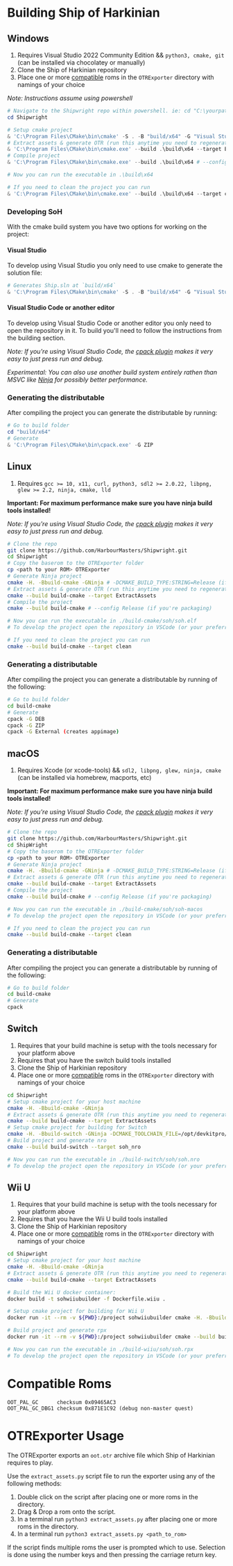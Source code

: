 # Building Ship of Harkinian

## Windows

1. Requires Visual Studio 2022 Community Edition && `python3, cmake, git` (can be installed via chocolatey or manually)
2. Clone the Ship of Harkinian repository
3. Place one or more [compatible](#compatible-roms) roms in the `OTRExporter` directory with namings of your choice

_Note: Instructions assume using powershell_
```powershell
# Navigate to the Shipwright repo within powershell. ie: cd "C:\yourpath\Shipwright"
cd Shipwright

# Setup cmake project
& 'C:\Program Files\CMake\bin\cmake' -S . -B "build/x64" -G "Visual Studio 17 2022" -T v142 -A x64 # -DCMAKE_BUILD_TYPE:STRING=Release (if you're packaging)
# Extract assets & generate OTR (run this anytime you need to regenerate OTR)
& 'C:\Program Files\CMake\bin\cmake.exe' --build .\build\x64 --target ExtractAssets # --config Release (if you're packaging)
# Compile project
& 'C:\Program Files\CMake\bin\cmake.exe' --build .\build\x64 # --config Release (if you're packaging)

# Now you can run the executable in .\build\x64

# If you need to clean the project you can run
& 'C:\Program Files\CMake\bin\cmake.exe' --build .\build\x64 --target clean
```

### Developing SoH
With the cmake build system you have two options for working on the project:

#### Visual Studio
To develop using Visual Studio you only need to use cmake to generate the solution file:
```powershell
# Generates Ship.sln at `build/x64`
& 'C:\Program Files\CMake\bin\cmake' -S . -B "build/x64" -G "Visual Studio 17 2022" -T v142 -A x64
```

#### Visual Studio Code or another editor
To develop using Visual Studio Code or another editor you only need to open the repository in it.
To build you'll need to follow the instructions from the building section.

_Note: If you're using Visual Studio Code, the [cpack plugin](https://marketplace.visualstudio.com/items?itemName=ms-vscode.cmake-tools) makes it very easy to just press run and debug._

_Experimental: You can also use another build system entirely rathen than MSVC like [Ninja](https://ninja-build.org/) for possibly better performance._


### Generating the distributable
After compiling the project you can generate the distributable by running:
```powershell
# Go to build folder
cd "build/x64"
# Generate
& 'C:\Program Files\CMake\bin\cpack.exe' -G ZIP
```

## Linux
1. Requires `gcc >= 10, x11, curl, python3, sdl2 >= 2.0.22, libpng, glew >= 2.2, ninja, cmake, lld`

**Important: For maximum performance make sure you have ninja build tools installed!**

_Note: If you're using Visual Studio Code, the [cpack plugin](https://marketplace.visualstudio.com/items?itemName=ms-vscode.cmake-tools) makes it very easy to just press run and debug._

```bash
# Clone the repo
git clone https://github.com/HarbourMasters/Shipwright.git
cd Shipwright
# Copy the baserom to the OTRExporter folder
cp <path to your ROM> OTRExporter
# Generate Ninja project
cmake -H. -Bbuild-cmake -GNinja # -DCMAKE_BUILD_TYPE:STRING=Release (if you're packaging)
# Extract assets & generate OTR (run this anytime you need to regenerate OTR)
cmake --build build-cmake --target ExtractAssets
# Compile the project
cmake --build build-cmake # --config Release (if you're packaging)

# Now you can run the executable in ./build-cmake/soh/soh.elf
# To develop the project open the repository in VSCode (or your preferred editor)

# If you need to clean the project you can run
cmake --build build-cmake --target clean
```

### Generating a distributable
After compiling the project you can generate a distributable by running of the following:
```bash
# Go to build folder
cd build-cmake
# Generate
cpack -G DEB
cpack -G ZIP
cpack -G External (creates appimage)
```

## macOS
1. Requires Xcode (or xcode-tools) && `sdl2, libpng, glew, ninja, cmake` (can be installed via homebrew, macports, etc)

**Important: For maximum performance make sure you have ninja build tools installed!**

_Note: If you're using Visual Studio Code, the [cpack plugin](https://marketplace.visualstudio.com/items?itemName=ms-vscode.cmake-tools) makes it very easy to just press run and debug._

```bash
# Clone the repo
git clone https://github.com/HarbourMasters/Shipwright.git
cd ShipWright
# Copy the baserom to the OTRExporter folder
cp <path to your ROM> OTRExporter
# Generate Ninja project
cmake -H. -Bbuild-cmake -GNinja # -DCMAKE_BUILD_TYPE:STRING=Release (if you're packaging)
# Extract assets & generate OTR (run this anytime you need to regenerate OTR)
cmake --build build-cmake --target ExtractAssets
# Compile the project
cmake --build build-cmake # --config Release (if you're packaging)

# Now you can run the executable in ./build-cmake/soh/soh-macos
# To develop the project open the repository in VSCode (or your preferred editor)

# If you need to clean the project you can run
cmake --build build-cmake --target clean
```

### Generating a distributable
After compiling the project you can generate a distributable by running of the following:
```bash
# Go to build folder
cd build-cmake
# Generate
cpack
```

## Switch
1. Requires that your build machine is setup with the tools necessary for your platform above
2. Requires that you have the switch build tools installed 
3. Clone the Ship of Harkinian repository
4. Place one or more [compatible](#compatible-roms) roms in the `OTRExporter` directory with namings of your choice

```bash
cd Shipwright
# Setup cmake project for your host machine
cmake -H. -Bbuild-cmake -GNinja
# Extract assets & generate OTR (run this anytime you need to regenerate OTR)
cmake --build build-cmake --target ExtractAssets
# Setup cmake project for building for Switch
cmake -H. -Bbuild-switch -GNinja -DCMAKE_TOOLCHAIN_FILE=/opt/devkitpro/cmake/Switch.cmake
# Build project and generate nro
cmake --build build-switch --target soh_nro

# Now you can run the executable in ./build-switch/soh/soh.nro
# To develop the project open the repository in VSCode (or your preferred editor)
```

## Wii U
1. Requires that your build machine is setup with the tools necessary for your platform above
2. Requires that you have the Wii U build tools installed 
3. Clone the Ship of Harkinian repository
4. Place one or more [compatible](#compatible-roms) roms in the `OTRExporter` directory with namings of your choice

```bash
cd Shipwright
# Setup cmake project for your host machine
cmake -H. -Bbuild-cmake -GNinja
# Extract assets & generate OTR (run this anytime you need to regenerate OTR)
cmake --build build-cmake --target ExtractAssets

# Build the Wii U docker container:
docker build -t sohwiiubuilder -f Dockerfile.wiiu .

# Setup cmake project for building for Wii U
docker run -it --rm -v ${PWD}:/project sohwiiubuilder cmake -H. -Bbuild-wiiu -GNinja -DCMAKE_TOOLCHAIN_FILE=/opt/devkitpro/cmake/WiiU.cmake # -DCMAKE_BUILD_TYPE:STRING=Release (if you're packaging)

# Build project and generate rpx
docker run -it --rm -v ${PWD}:/project sohwiiubuilder cmake --build build-wiiu --target soh

# Now you can run the executable in ./build-wiiu/soh/soh.rpx
# To develop the project open the repository in VSCode (or your preferred editor)
```

# Compatible Roms
```
OOT_PAL_GC      checksum 0x09465AC3
OOT_PAL_GC_DBG1 checksum 0x871E1C92 (debug non-master quest)
```

# OTRExporter Usage

The OTRExporter exports an `oot.otr` archive file which Ship of Harkinian requires to play.

Use the `extract_assets.py` script file to run the exporter using any of the following methods:
1) Double click on the script after placing one or more roms in the directory.
2) Drag & Drop a rom onto the script.
3) In a terminal run `python3 extract_assets.py` after placing one or more roms in the directory.
4) In a terminal run `python3 extract_assets.py <path_to_rom>`

If the script finds multiple roms the user is prompted which to use. Selection is done using the number keys and then pressing the carriage return key.

